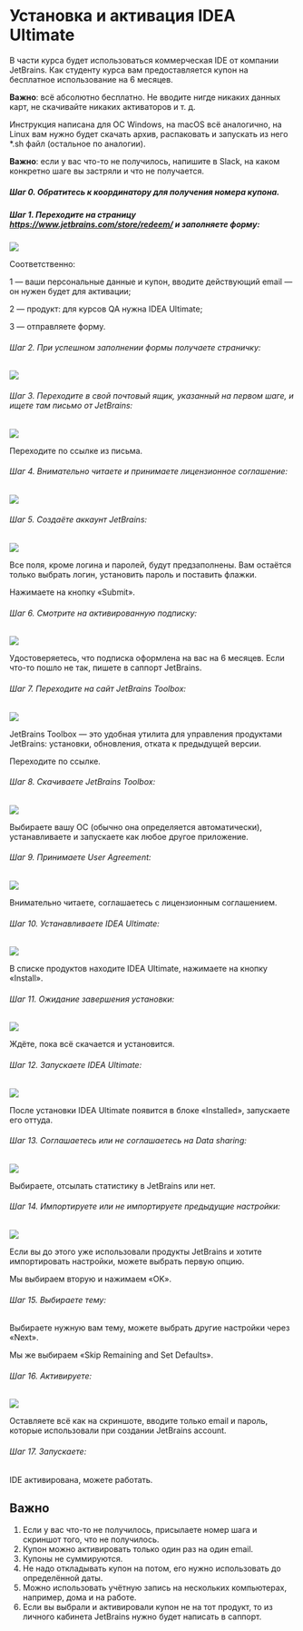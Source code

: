 # Установка и активация IDEA Ultimate

В части курса будет использоваться коммерческая IDE от компании JetBrains. Как студенту курса вам предоставляется купон на бесплатное использование на 6 месяцев.

**Важно**: всё абсолютно бесплатно. Не вводите нигде никаких данных карт, не скачивайте никаких активаторов и т. д.

Инструкция написана для ОС Windows, на macOS всё аналогично, на Linux вам нужно будет скачать архив, распаковать и запускать из него *.sh файл (остальное по аналогии).

**Важно**: если у вас что-то не получилось, напишите в Slack, на каком конкретно шаге вы застряли и что не получается.

##### Шаг 0. Обратитесь к координатору для получения номера купона.

##### Шаг 1. Переходите на страницу https://www.jetbrains.com/store/redeem/ и заполняете форму:

![](pic/idea/step1.png)

Соответственно:

1 — ваши персональные данные и купон, вводите действующий email — он нужен будет для активации;

2 — продукт: для курсов QA нужна IDEA Ultimate;

3 — отправляете форму.

###### Шаг 2. При успешном заполнении формы получаете страничку:

![](pic/idea/step2.png)

###### Шаг 3. Переходите в свой почтовый ящик, указанный на первом шаге, и ищете там письмо от JetBrains:

![](pic/idea/step3.png)

Переходите по ссылке из письма.

###### Шаг 4. Внимательно читаете и принимаете лицензионное соглашение:

![](pic/idea/step4.png)

###### Шаг 5. Создаёте аккаунт JetBrains:

![](pic/idea/step5.png)

Все поля, кроме логина и паролей, будут предзаполнены. Вам остаётся только выбрать логин, установить пароль и поставить флажки.

Нажимаете на кнопку «Submit».

###### Шаг 6. Смотрите на активированную подписку:

![](pic/idea/step6.png)

Удостоверяетесь, что подписка оформлена на вас на 6 месяцев. Если что-то пошло не так, пишете в саппорт JetBrains.

###### Шаг 7. Переходите на сайт JetBrains Toolbox:

![](pic/idea/step7.png)

JetBrains Toolbox — это удобная утилита для управления продуктами JetBrains: установки, обновления, отката к предыдущей версии.

Переходите по ссылке.

###### Шаг 8. Скачиваете JetBrains Toolbox:

![](pic/idea/step8.png)

Выбираете вашу ОС (обычно она определяется автоматически), устанавливаете и запускаете как любое другое приложение.

###### Шаг 9. Принимаете User Agreement:

![](pic/idea/step9.png)

Внимательно читаете, соглашаетесь с лицензионным соглашением.

###### Шаг 10. Устанавливаете IDEA Ultimate:

![](pic/idea/step10.png)

В списке продуктов находите IDEA Ultimate, нажимаете на кнопку «Install».

###### Шаг 11. Ожидание завершения установки:

![](pic/idea/step11.png)

Ждёте, пока всё скачается и установится.

###### Шаг 12. Запускаете IDEA Ultimate:

![](pic/idea/step12.png)

После установки IDEA Ultimate появится в блоке «Installed», запускаете его оттуда.

###### Шаг 13. Соглашаетесь или не соглашаетесь на Data sharing:

![](pic/idea/step13.png)

Выбираете, отсылать статистику в JetBrains или нет.

###### Шаг 14. Импортируете или не импортируете предыдущие настройки:

![](pic/idea/step14.png)

Если вы до этого уже использовали продукты JetBrains и хотите импортировать настройки, можете выбрать первую опцию.

Мы выбираем вторую и нажимаем «OK».

###### Шаг 15. Выбираете тему:

Выбираете нужную вам тему, можете выбрать другие настройки через «Next».

Мы же выбираем «Skip Remaining and Set Defaults».

###### Шаг 16. Активируете:

![](pic/idea/step16.png)

Оставляете всё как на скриншоте, вводите только email и пароль, которые использовали при создании JetBrains account.

###### Шаг 17. Запускаете:

IDE активирована, можете работать.

## Важно

1. Если у вас что-то не получилось, присылаете номер шага и скриншот того, что не получилось.
1. Купон можно активировать только один раз на один email.
1. Купоны не суммируются.
1. Не надо откладывать купон на потом, его нужно использовать до определённой даты.
1. Можно использовать учётную запись на нескольких компьютерах, например, дома и на работе.
1. Если вы выбрали и активировали купон не на тот продукт, то из личного кабинета JetBrains нужно будет написать в саппорт.
